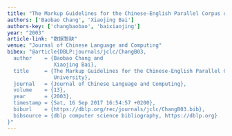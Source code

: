 ```yaml
---
title: "The Markup Guidelines for the Chinese-English Parallel Corpus of Peking University"
authors: ['Baobao Chang', 'Xiaojing Bai']
authors-key: ['changbaobao', 'baixiaojing']
year: "2003"
article-link: "数据暂缺"
venue: "Journal of Chinese Language and Computing"
bibex: "@article{DBLP:journals/jclc/ChangB03,
  author    = {Baobao Chang and
               Xiaojing Bai},
  title     = {The Markup Guidelines for the Chinese-English Parallel Corpus of Peking
               University},
  journal   = {Journal of Chinese Language and Computing},
  volume    = {13},
  year      = {2003},
  timestamp = {Sat, 16 Sep 2017 16:54:57 +0200},
  biburl    = {https://dblp.org/rec/journals/jclc/ChangB03.bib},
  bibsource = {dblp computer science bibliography, https://dblp.org}
}"
---
```

